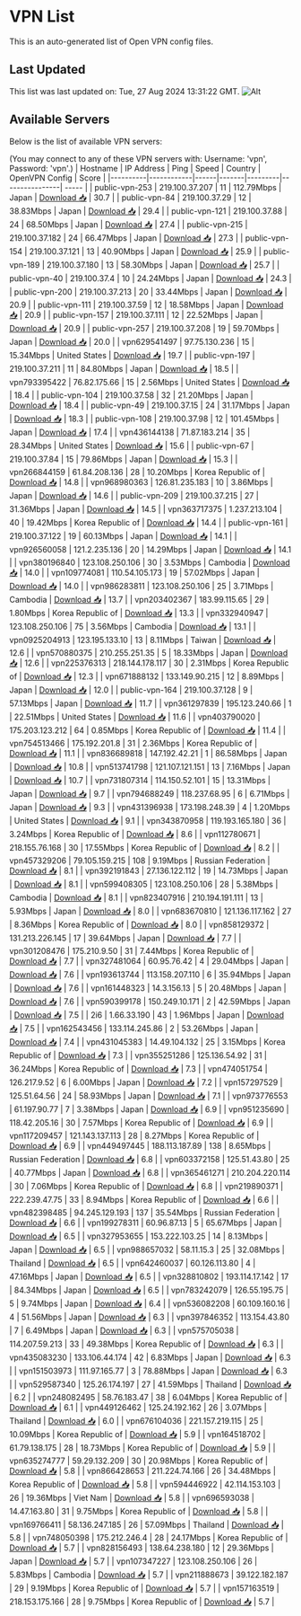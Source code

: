 # VPN List

This is an auto-generated list of Open VPN config files.

## Last Updated

This list was last updated on: Tue, 27 Aug 2024 13:31:22 GMT.
![Alt](https://repobeats.axiom.co/api/embed/186b98318ef1479477931607c1ad7d823f12451f.svg "Repobeats analytics image")

## Available Servers

Below is the list of available VPN servers:

(You may connect to any of these VPN servers with: Username: 'vpn', Password: 'vpn'.)
| Hostname | IP Address | Ping | Speed | Country | OpenVPN Config | Score |
|----------|------------|------|-------|---------|----------------| ----- |
| public-vpn-253 | 219.100.37.207 | 11 | 112.79Mbps | Japan | [Download 📥](./configs/server_0_JP.ovpn) | 30.7 |
| public-vpn-84 | 219.100.37.29 | 12 | 38.83Mbps | Japan | [Download 📥](./configs/server_1_JP.ovpn) | 29.4 |
| public-vpn-121 | 219.100.37.88 | 24 | 68.50Mbps | Japan | [Download 📥](./configs/server_2_JP.ovpn) | 27.4 |
| public-vpn-215 | 219.100.37.182 | 24 | 66.47Mbps | Japan | [Download 📥](./configs/server_3_JP.ovpn) | 27.3 |
| public-vpn-154 | 219.100.37.121 | 13 | 40.90Mbps | Japan | [Download 📥](./configs/server_4_JP.ovpn) | 25.9 |
| public-vpn-189 | 219.100.37.180 | 13 | 58.30Mbps | Japan | [Download 📥](./configs/server_5_JP.ovpn) | 25.7 |
| public-vpn-40 | 219.100.37.4 | 10 | 24.24Mbps | Japan | [Download 📥](./configs/server_6_JP.ovpn) | 24.3 |
| public-vpn-200 | 219.100.37.213 | 20 | 33.44Mbps | Japan | [Download 📥](./configs/server_7_JP.ovpn) | 20.9 |
| public-vpn-111 | 219.100.37.59 | 12 | 18.58Mbps | Japan | [Download 📥](./configs/server_8_JP.ovpn) | 20.9 |
| public-vpn-157 | 219.100.37.111 | 12 | 22.52Mbps | Japan | [Download 📥](./configs/server_9_JP.ovpn) | 20.9 |
| public-vpn-257 | 219.100.37.208 | 19 | 59.70Mbps | Japan | [Download 📥](./configs/server_10_JP.ovpn) | 20.0 |
| vpn629541497 | 97.75.130.236 | 15 | 15.34Mbps | United States | [Download 📥](./configs/server_11_US.ovpn) | 19.7 |
| public-vpn-197 | 219.100.37.211 | 11 | 84.80Mbps | Japan | [Download 📥](./configs/server_12_JP.ovpn) | 18.5 |
| vpn793395422 | 76.82.175.66 | 15 | 2.56Mbps | United States | [Download 📥](./configs/server_13_US.ovpn) | 18.4 |
| public-vpn-104 | 219.100.37.58 | 32 | 21.20Mbps | Japan | [Download 📥](./configs/server_14_JP.ovpn) | 18.4 |
| public-vpn-49 | 219.100.37.15 | 24 | 31.17Mbps | Japan | [Download 📥](./configs/server_15_JP.ovpn) | 18.3 |
| public-vpn-108 | 219.100.37.98 | 12 | 101.45Mbps | Japan | [Download 📥](./configs/server_16_JP.ovpn) | 17.4 |
| vpn436144138 | 71.87.183.214 | 35 | 28.34Mbps | United States | [Download 📥](./configs/server_17_US.ovpn) | 15.6 |
| public-vpn-67 | 219.100.37.84 | 15 | 79.86Mbps | Japan | [Download 📥](./configs/server_18_JP.ovpn) | 15.3 |
| vpn266844159 | 61.84.208.136 | 28 | 10.20Mbps | Korea Republic of | [Download 📥](./configs/server_19_KR.ovpn) | 14.8 |
| vpn968980363 | 126.81.235.183 | 10 | 3.86Mbps | Japan | [Download 📥](./configs/server_20_JP.ovpn) | 14.6 |
| public-vpn-209 | 219.100.37.215 | 27 | 31.36Mbps | Japan | [Download 📥](./configs/server_21_JP.ovpn) | 14.5 |
| vpn363717375 | 1.237.213.104 | 40 | 19.42Mbps | Korea Republic of | [Download 📥](./configs/server_22_KR.ovpn) | 14.4 |
| public-vpn-161 | 219.100.37.122 | 19 | 60.13Mbps | Japan | [Download 📥](./configs/server_23_JP.ovpn) | 14.1 |
| vpn926560058 | 121.2.235.136 | 20 | 14.29Mbps | Japan | [Download 📥](./configs/server_24_JP.ovpn) | 14.1 |
| vpn380196840 | 123.108.250.106 | 30 | 3.53Mbps | Cambodia | [Download 📥](./configs/server_25_KH.ovpn) | 14.0 |
| vpn109774081 | 110.54.105.173 | 19 | 57.02Mbps | Japan | [Download 📥](./configs/server_26_JP.ovpn) | 14.0 |
| vpn986283811 | 123.108.250.106 | 25 | 3.71Mbps | Cambodia | [Download 📥](./configs/server_27_KH.ovpn) | 13.7 |
| vpn203402367 | 183.99.115.65 | 29 | 1.80Mbps | Korea Republic of | [Download 📥](./configs/server_28_KR.ovpn) | 13.3 |
| vpn332940947 | 123.108.250.106 | 75 | 3.56Mbps | Cambodia | [Download 📥](./configs/server_29_KH.ovpn) | 13.1 |
| vpn0925204913 | 123.195.133.10 | 13 | 8.11Mbps | Taiwan | [Download 📥](./configs/server_30_TW.ovpn) | 12.6 |
| vpn570880375 | 210.255.251.35 | 5 | 18.33Mbps | Japan | [Download 📥](./configs/server_31_JP.ovpn) | 12.6 |
| vpn225376313 | 218.144.178.117 | 30 | 2.31Mbps | Korea Republic of | [Download 📥](./configs/server_32_KR.ovpn) | 12.3 |
| vpn671888132 | 133.149.90.215 | 12 | 8.89Mbps | Japan | [Download 📥](./configs/server_33_JP.ovpn) | 12.0 |
| public-vpn-164 | 219.100.37.128 | 9 | 57.13Mbps | Japan | [Download 📥](./configs/server_34_JP.ovpn) | 11.7 |
| vpn361297839 | 195.123.240.66 | 1 | 22.51Mbps | United States | [Download 📥](./configs/server_35_US.ovpn) | 11.6 |
| vpn403790020 | 175.203.123.212 | 64 | 0.85Mbps | Korea Republic of | [Download 📥](./configs/server_36_KR.ovpn) | 11.4 |
| vpn754513466 | 175.192.201.8 | 31 | 2.36Mbps | Korea Republic of | [Download 📥](./configs/server_37_KR.ovpn) | 11.1 |
| vpn836689818 | 147.192.42.21 | 1 | 86.58Mbps | Japan | [Download 📥](./configs/server_38_JP.ovpn) | 10.8 |
| vpn513741798 | 121.107.121.151 | 13 | 7.16Mbps | Japan | [Download 📥](./configs/server_39_JP.ovpn) | 10.7 |
| vpn731807314 | 114.150.52.101 | 15 | 13.31Mbps | Japan | [Download 📥](./configs/server_40_JP.ovpn) | 9.7 |
| vpn794688249 | 118.237.68.95 | 6 | 6.71Mbps | Japan | [Download 📥](./configs/server_41_JP.ovpn) | 9.3 |
| vpn431396938 | 173.198.248.39 | 4 | 1.20Mbps | United States | [Download 📥](./configs/server_42_US.ovpn) | 9.1 |
| vpn343870958 | 119.193.165.180 | 36 | 3.24Mbps | Korea Republic of | [Download 📥](./configs/server_43_KR.ovpn) | 8.6 |
| vpn112780671 | 218.155.76.168 | 30 | 17.55Mbps | Korea Republic of | [Download 📥](./configs/server_44_KR.ovpn) | 8.2 |
| vpn457329206 | 79.105.159.215 | 108 | 9.19Mbps | Russian Federation | [Download 📥](./configs/server_45_RU.ovpn) | 8.1 |
| vpn392191843 | 27.136.122.112 | 19 | 14.73Mbps | Japan | [Download 📥](./configs/server_46_JP.ovpn) | 8.1 |
| vpn599408305 | 123.108.250.106 | 28 | 5.38Mbps | Cambodia | [Download 📥](./configs/server_47_KH.ovpn) | 8.1 |
| vpn823407916 | 210.194.191.111 | 13 | 5.93Mbps | Japan | [Download 📥](./configs/server_48_JP.ovpn) | 8.0 |
| vpn683670810 | 121.136.117.162 | 27 | 8.36Mbps | Korea Republic of | [Download 📥](./configs/server_49_KR.ovpn) | 8.0 |
| vpn858129372 | 131.213.226.145 | 17 | 39.64Mbps | Japan | [Download 📥](./configs/server_50_JP.ovpn) | 7.7 |
| vpn301208476 | 175.210.9.50 | 31 | 7.44Mbps | Korea Republic of | [Download 📥](./configs/server_51_KR.ovpn) | 7.7 |
| vpn327481064 | 60.95.76.42 | 4 | 29.04Mbps | Japan | [Download 📥](./configs/server_52_JP.ovpn) | 7.6 |
| vpn193613744 | 113.158.207.110 | 6 | 35.94Mbps | Japan | [Download 📥](./configs/server_53_JP.ovpn) | 7.6 |
| vpn161448323 | 14.3.156.13 | 5 | 20.48Mbps | Japan | [Download 📥](./configs/server_54_JP.ovpn) | 7.6 |
| vpn590399178 | 150.249.10.171 | 2 | 42.59Mbps | Japan | [Download 📥](./configs/server_55_JP.ovpn) | 7.5 |
| 2i6 | 1.66.33.190 | 43 | 1.96Mbps | Japan | [Download 📥](./configs/server_56_JP.ovpn) | 7.5 |
| vpn162543456 | 133.114.245.86 | 2 | 53.26Mbps | Japan | [Download 📥](./configs/server_57_JP.ovpn) | 7.4 |
| vpn431045383 | 14.49.104.132 | 25 | 3.15Mbps | Korea Republic of | [Download 📥](./configs/server_58_KR.ovpn) | 7.3 |
| vpn355251286 | 125.136.54.92 | 31 | 36.24Mbps | Korea Republic of | [Download 📥](./configs/server_59_KR.ovpn) | 7.3 |
| vpn474051754 | 126.217.9.52 | 6 | 6.00Mbps | Japan | [Download 📥](./configs/server_60_JP.ovpn) | 7.2 |
| vpn157297529 | 125.51.64.56 | 24 | 58.93Mbps | Japan | [Download 📥](./configs/server_61_JP.ovpn) | 7.1 |
| vpn973776553 | 61.197.90.77 | 7 | 3.38Mbps | Japan | [Download 📥](./configs/server_62_JP.ovpn) | 6.9 |
| vpn951235690 | 118.42.205.16 | 30 | 7.57Mbps | Korea Republic of | [Download 📥](./configs/server_63_KR.ovpn) | 6.9 |
| vpn117209457 | 121.143.137.113 | 28 | 8.27Mbps | Korea Republic of | [Download 📥](./configs/server_64_KR.ovpn) | 6.9 |
| vpn449497445 | 188.113.187.89 | 138 | 8.65Mbps | Russian Federation | [Download 📥](./configs/server_65_RU.ovpn) | 6.8 |
| vpn603372158 | 125.51.43.80 | 25 | 40.77Mbps | Japan | [Download 📥](./configs/server_66_JP.ovpn) | 6.8 |
| vpn365461271 | 210.204.220.114 | 30 | 7.06Mbps | Korea Republic of | [Download 📥](./configs/server_67_KR.ovpn) | 6.8 |
| vpn219890371 | 222.239.47.75 | 33 | 8.94Mbps | Korea Republic of | [Download 📥](./configs/server_68_KR.ovpn) | 6.6 |
| vpn482398485 | 94.245.129.193 | 137 | 35.54Mbps | Russian Federation | [Download 📥](./configs/server_69_RU.ovpn) | 6.6 |
| vpn199278311 | 60.96.87.13 | 5 | 65.67Mbps | Japan | [Download 📥](./configs/server_70_JP.ovpn) | 6.5 |
| vpn327953655 | 153.222.103.25 | 14 | 8.13Mbps | Japan | [Download 📥](./configs/server_71_JP.ovpn) | 6.5 |
| vpn988657032 | 58.11.15.3 | 25 | 32.08Mbps | Thailand | [Download 📥](./configs/server_72_TH.ovpn) | 6.5 |
| vpn642460037 | 60.126.113.80 | 4 | 47.16Mbps | Japan | [Download 📥](./configs/server_73_JP.ovpn) | 6.5 |
| vpn328810802 | 193.114.17.142 | 17 | 84.34Mbps | Japan | [Download 📥](./configs/server_74_JP.ovpn) | 6.5 |
| vpn783242079 | 126.55.195.75 | 5 | 9.74Mbps | Japan | [Download 📥](./configs/server_75_JP.ovpn) | 6.4 |
| vpn536082208 | 60.109.160.16 | 4 | 51.56Mbps | Japan | [Download 📥](./configs/server_76_JP.ovpn) | 6.3 |
| vpn397846352 | 113.154.43.80 | 7 | 6.49Mbps | Japan | [Download 📥](./configs/server_77_JP.ovpn) | 6.3 |
| vpn575705038 | 114.207.59.213 | 33 | 49.38Mbps | Korea Republic of | [Download 📥](./configs/server_78_KR.ovpn) | 6.3 |
| vpn435083230 | 133.106.44.174 | 42 | 6.83Mbps | Japan | [Download 📥](./configs/server_79_JP.ovpn) | 6.3 |
| vpn151503973 | 111.97.165.77 | 3 | 78.88Mbps | Japan | [Download 📥](./configs/server_80_JP.ovpn) | 6.3 |
| vpn529587340 | 125.26.174.197 | 27 | 41.59Mbps | Thailand | [Download 📥](./configs/server_81_TH.ovpn) | 6.2 |
| vpn248082495 | 58.76.183.47 | 38 | 6.04Mbps | Korea Republic of | [Download 📥](./configs/server_82_KR.ovpn) | 6.1 |
| vpn449126462 | 125.24.192.162 | 26 | 3.07Mbps | Thailand | [Download 📥](./configs/server_83_TH.ovpn) | 6.0 |
| vpn676104036 | 221.157.219.115 | 25 | 10.09Mbps | Korea Republic of | [Download 📥](./configs/server_84_KR.ovpn) | 5.9 |
| vpn164518702 | 61.79.138.175 | 28 | 18.73Mbps | Korea Republic of | [Download 📥](./configs/server_85_KR.ovpn) | 5.9 |
| vpn635274777 | 59.29.132.209 | 30 | 20.98Mbps | Korea Republic of | [Download 📥](./configs/server_86_KR.ovpn) | 5.8 |
| vpn866428653 | 211.224.74.166 | 26 | 34.48Mbps | Korea Republic of | [Download 📥](./configs/server_87_KR.ovpn) | 5.8 |
| vpn594446922 | 42.114.153.103 | 26 | 19.36Mbps | Viet Nam | [Download 📥](./configs/server_88_VN.ovpn) | 5.8 |
| vpn696593038 | 14.47.163.80 | 31 | 9.75Mbps | Korea Republic of | [Download 📥](./configs/server_89_KR.ovpn) | 5.8 |
| vpn169766411 | 58.136.247.185 | 26 | 57.09Mbps | Thailand | [Download 📥](./configs/server_90_TH.ovpn) | 5.8 |
| vpn748050398 | 175.212.246.4 | 28 | 24.17Mbps | Korea Republic of | [Download 📥](./configs/server_91_KR.ovpn) | 5.7 |
| vpn828156493 | 138.64.238.180 | 12 | 29.36Mbps | Japan | [Download 📥](./configs/server_92_JP.ovpn) | 5.7 |
| vpn107347227 | 123.108.250.106 | 26 | 5.83Mbps | Cambodia | [Download 📥](./configs/server_93_KH.ovpn) | 5.7 |
| vpn211888673 | 39.122.182.187 | 29 | 9.19Mbps | Korea Republic of | [Download 📥](./configs/server_94_KR.ovpn) | 5.7 |
| vpn157163519 | 218.153.175.166 | 28 | 9.75Mbps | Korea Republic of | [Download 📥](./configs/server_95_KR.ovpn) | 5.7 |
